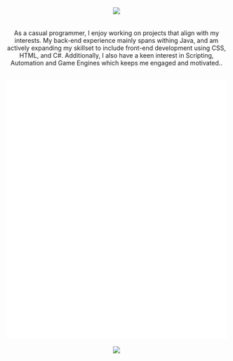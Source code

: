 <div align="center">
  <img src="https://discord.c99.nl/widget/theme-4/690921175538204723.png" width="300"/>
</div>
<br>
<p align="center">As a casual programmer, I enjoy working on projects that align with my interests. My back-end experience mainly spans withing Java, and am actively expanding my skillset to include front-end development using CSS, HTML, and C#. Additionally, I also have a keen interest in Scripting, Automation and Game Engines which keeps me engaged and motivated..</p>
<br>
<div align="center">
<a href="https://0xhannyu.github.io/hannyu/">
  <img align= "center" src="https://raw.githubusercontent.com/0xhannyu/0xhannyu/master/generated/languages.svg#gh-dark-mode-only"/>
  <img align= "center" src="https://raw.githubusercontent.com/0xhannyu/0xhannyu/master/generated/overview.svg#gh-dark-mode-only"/>
</a>
<br><br>
<img src="https://forthebadge.com/images/badges/works-on-my-machine.svg">
</div>
